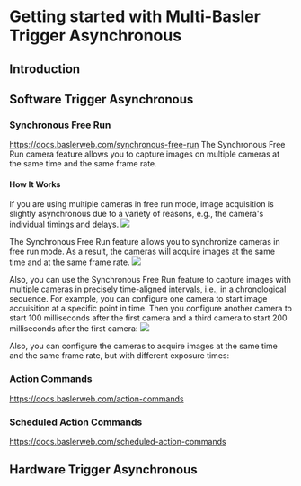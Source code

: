 # Getting started with Multi-Basler Trigger Asynchronous

## Introduction

## Software Trigger Asynchronous
### Synchronous Free Run
https://docs.baslerweb.com/synchronous-free-run
The Synchronous Free Run camera feature allows you to capture images on multiple cameras at the same time and the same frame rate.

#### How It Works
If you are using multiple cameras in free run mode, image acquisition is slightly asynchronous due to a variety of reasons, e.g., the camera's individual timings and delays.
![](https://docs.baslerweb.com/images/drawing-synchronous-free-run-disabled.svg)

The Synchronous Free Run feature allows you to synchronize cameras in free run mode. As a result, the cameras will acquire images at the same time and at the same frame rate.
![](https://docs.baslerweb.com/images/drawing-synchronous-free-run-enabled.svg)

Also, you can use the Synchronous Free Run feature to capture images with multiple cameras in precisely time-aligned intervals, i.e., in a chronological sequence. For example, you can configure one camera to start image acquisition at a specific point in time. Then you configure another camera to start 100 milliseconds after the first camera and a third camera to start 200 milliseconds after the first camera:
![](https://docs.baslerweb.com/images/drawing-synchronous-free-run-enabled-2.svg)

Also, you can configure the cameras to acquire images at the same time and the same frame rate, but with different exposure times:



### Action Commands
https://docs.baslerweb.com/action-commands

### Scheduled Action Commands
https://docs.baslerweb.com/scheduled-action-commands

## Hardware Trigger Asynchronous


